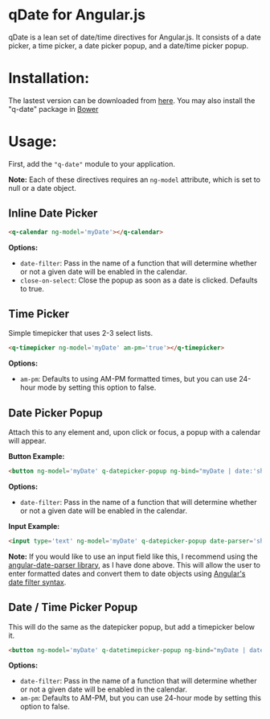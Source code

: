 # qDate for Angular.js

qDate is a lean set of date/time directives for Angular.js. It consists of a date picker, a time picker, a date picker popup, and a date/time picker popup.

# Installation:

The lastest version can be downloaded from [here](). You may also install the "q-date" package in [Bower](http://bower.io)

# Usage:

First, add the `"q-date"` module to your application.

**Note:** Each of these directives requires an `ng-model` attribute, which is set to null or a date object.

## Inline Date Picker

```html
<q-calendar ng-model='myDate'></q-calendar>
```

**Options:**

* `date-filter`: Pass in the name of a function that will determine whether or not a given date will be enabled in the calendar.
* `close-on-select`: Close the popup as soon as a date is clicked. Defaults to true.

## Time Picker

Simple timepicker that uses 2-3 select lists.

```html
<q-timepicker ng-model='myDate' am-pm='true'></q-timepicker>
```

**Options:**

* `am-pm`: Defaults to using AM-PM formatted times, but you can use 24-hour mode by setting this option to false.

## Date Picker Popup

Attach this to any element and, upon click or focus, a popup with a calendar will appear.

**Button Example:**
```html
<button ng-model='myDate' q-datepicker-popup ng-bind="myDate | date:'shortDate'"></button>
```

**Options:**

* `date-filter`: Pass in the name of a function that will determine whether or not a given date will be enabled in the calendar.

**Input Example:**
```html
<input type='text' ng-model='myDate' q-datepicker-popup date-parser='short'/>

```

**Note:** If you would like to use an input field like this, I recommend using the [angular-date-parser library](https://github.com/dnasir/angular-dateParser), as I have done above. This will allow the user to enter formatted dates and convert them to date objects using [Angular's date filter syntax](https://docs.angularjs.org/api/ng/filter/date).

## Date / Time Picker Popup

This will do the same as the datepicker popup, but add a timepicker below it.

```html
<button ng-model='myDate' q-datetimepicker-popup ng-bind="myDate | date:'short'"></button>
```


**Options:**

* `date-filter`: Pass in the name of a function that will determine whether or not a given date will be enabled in the calendar.
* `am-pm`: Defaults to AM-PM, but you can use 24-hour mode by setting this option to false.
